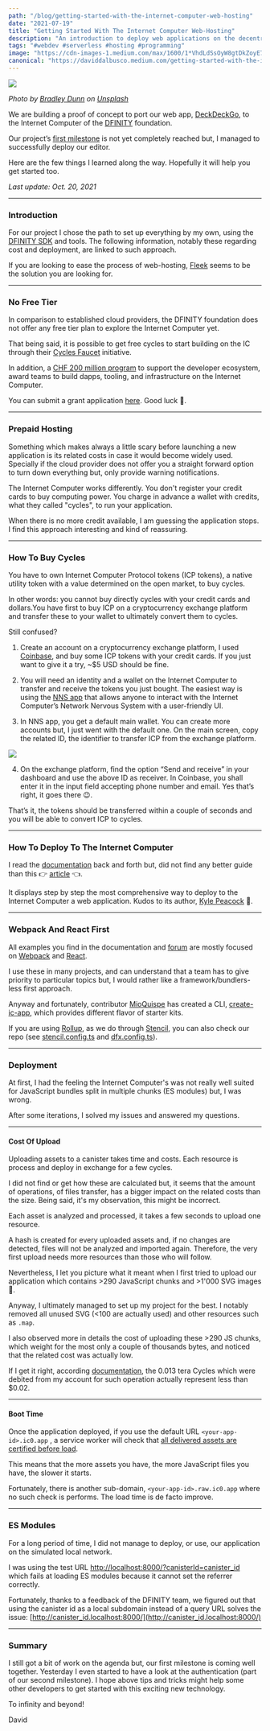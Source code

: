 ```yaml
---
path: "/blog/getting-started-with-the-internet-computer-web-hosting"
date: "2021-07-19"
title: "Getting Started With The Internet Computer Web-Hosting"
description: "An introduction to deploy web applications on the decentralized blockchain network of the DFINITY foundation."
tags: "#webdev #serverless #hosting #programming"
image: "https://cdn-images-1.medium.com/max/1600/1*VhdLdSsOyW8gtDkZoyE70g.jpeg"
canonical: "https://daviddalbusco.medium.com/getting-started-with-the-internet-computer-web-hosting-b9b748350fc2"
---
```


![](https://cdn-images-1.medium.com/max/1600/1*VhdLdSsOyW8gtDkZoyE70g.jpeg)

*Photo by [Bradley Dunn](https://unsplash.com/@bradleycdunn?utm_source=unsplash&utm_medium=referral&utm_content=creditCopyText) on [Unsplash](https://unsplash.com/?utm_source=unsplash&utm_medium=referral&utm_content=creditCopyText)*

We are building a proof of concept to port our web app, [DeckDeckGo](https://deckdeckgo.com), to the Internet Computer of the [DFINITY](https://dfinity.org/) foundation.

Our project’s [first milestone](https://github.com/deckgo/deckdeckgo/milestone/50) is not yet completely reached but, I managed to successfully deploy our editor.

Here are the few things I learned along the way. Hopefully it will help you get started too.

*Last update: Oct. 20, 2021*

*****

### Introduction

For our project I chose the path to set up everything by my own, using the [DFINITY SDK](https://sdk.dfinity.org/docs/quickstart/quickstart-intro.html) and tools. The following information, notably these regarding cost and deployment, are linked to such approach.

If you are looking to ease the process of web-hosting, [Fleek](https://fleek.co/) seems to be the solution you are looking for.

*****

### No Free Tier

In comparison to established cloud providers, the DFINITY foundation does not offer any free tier plan to explore the Internet Computer yet.

That being said, it is possible to get free cycles to start building on the IC through their [Cycles Faucet](https://medium.com/dfinity/cycles-faucet-free-cycles-to-build-on-the-internet-computer-789166a95140) initiative.

In addition, a [CHF 200 million program](https://medium.com/dfinity/dfinity-announces-chf-200-million-program-to-support-the-internet-computer-developer-ecosystem-c65aa290548c) to support the developer ecosystem, award teams to build dapps, tooling, and infrastructure on the Internet Computer.

You can submit a grant application [here](https://dfinity.org/grants#utm_source=home&utm_medium=banner&utm_campaign=grants). Good luck 🤞.

*****

### Prepaid Hosting

Something which makes always a little scary before launching a new application is its related costs in case it would become widely used. Specially if the cloud provider does not offer you a straight forward option to turn down everything but, only provide warning notifications.

The Internet Computer works differently.  You don't register your credit cards to buy computing power. You charge in advance a wallet with credits, what they called "cycles", to run your application.

When there is no more credit available, I am guessing the application stops. I find this approach interesting and kind of reassuring.

*****

### How To Buy Cycles

You have to own Internet Computer Protocol tokens (ICP tokens), a native utility token with a value determined on the open market, to buy cycles.

In other words: you cannot buy directly cycles with your credit cards and dollars.You have first to buy ICP on a cryptocurrency exchange platform and transfer these to your wallet to ultimately convert them to cycles.

Still confused?

1. Create an account on a cryptocurrency exchange platform, I used [Coinbase](https://www.coinbase.com), and buy some ICP tokens with your credit cards. If you just want to give it a try, ~$5 USD should be fine.

2. You will need an identity and a wallet on the Internet Computer to transfer and receive the tokens you just bought. The easiest way is using the [NNS app](https://nns.ic0.app/) that allows anyone to interact with the Internet Computer’s Network Nervous System with a user-friendly UI.

3. In NNS app, you get a default main wallet. You can create more accounts but, I just went with the default one. On the main screen, copy the related ID, the identifier to transfer ICP from the exchange platform.

![](https://cdn-images-1.medium.com/max/1600/1*BTLt8V5QsOJd-HEyIBREKA.png)

4. On the exchange platform, find the option “Send and receive” in your dashboard and use the above ID as receiver. In Coinbase, you shall enter it in the input field accepting phone number and email. Yes that’s right, it goes there 😉.

That’s it, the tokens should be transferred within a couple of seconds and you will be able to convert ICP to cycles.

*****

### How To Deploy To The Internet Computer

I read the [documentation](https://sdk.dfinity.org/docs/quickstart/quickstart-intro.html) back and forth but, did not find any better guide than this 👉 [article](https://medium.com/dfinity/how-to-deploy-your-first-canister-using-the-nns-dapp-c8b75e01a05b) 👈.

It displays step by step the most comprehensive way to deploy to the Internet Computer a web application. Kudos to its author, [Kyle Peacock](https://github.com/krpeacock) 🙏.

*****

### Webpack And React First

All examples you find in the documentation and [forum](https://forum.dfinity.org/) are mostly focused on [Webpack](https://webpack.js.org/) and [React](https://reactjs.org).

I use these in many projects, and can understand that a team has to give priority to particular topics but, I would rather like a framework/bundlers-less first approach.

Anyway and fortunately, contributor [MioQuispe](https://github.com/MioQuispe) has created a CLI, [create-ic-app](https://github.com/MioQuispe/create-ic-app), which provides different flavor of starter kits.

If you are using [Rollup](https://rollupjs.org/), as we do through [Stencil](https://stenciljs.com/), you can also check our repo (see [stencil.config.ts](https://github.com/deckgo/deckdeckgo/blob/main/providers/ic/stencil.config.ts) and [dfx.config.ts](https://github.com/deckgo/deckdeckgo/blob/main/providers/ic/dfx.config.ts)).

*****

### Deployment

At first, I had the feeling the Internet Computer's was not really well suited for JavaScript bundles split in multiple chunks (ES modules) but, I was wrong.

After some iterations, I solved my issues and answered my questions.

*****

#### Cost Of Upload

Uploading assets to a canister takes time and costs. Each resource is process and deploy in exchange for a few cycles.

I did not find or get how these are calculated but, it seems that the amount of operations, of files transfer, has a bigger impact on the related costs than the size. Being said, it's my observation, this might be incorrect.

Each asset is analyzed and processed, it takes a few seconds to upload one resource.

A hash is created for every uploaded assets and, if no changes are detected, files will not be analyzed and imported again. Therefore, the very first upload needs more resources than those who will follow.

Nevertheless, I let you picture what it meant when I first tried to upload our application which contains >290 JavaScript chunks and >1'000 SVG images 🤪.

Anyway, I ultimately  managed to set up my project for the best. I notably removed all unused SVG (<100 are actually used) and other resources such as `.map`.

I also observed more in details the cost of uploading these >290 JS chunks, which weight for the most only a couple of thousands bytes, and noticed that the related cost  was actually low.

If I get it right, according [documentation](https://sdk.dfinity.org/docs/developers-guide/computation-and-storage-costs.html), the 0.013 tera Cycles which were debited from my account for such operation actually represent less than $0.02.

*****

#### Boot Time

Once the application deployed, if you use the default URL `<your-app-id>.ic0.app` , a service worker will check that [all delivered assets are certified before load](https://forum.dfinity.org/t/service-worker-the-script-has-an-unsupported-mime-type-text-html/5941/5?u=peterparker).

This means that the more assets you have, the more JavaScript files you have, the slower it starts.

Fortunately, there is another sub-domain, `<your-app-id>.raw.ic0.app`  where no such check is performs. The load time is de facto improve.

*****

### ES Modules

For a long period of time, I did not manage to deploy, or use, our application on the simulated local network.

I was using the test URL [http://localhost:8000/?canisterId=canister_id](http://localhost:8000/?canisterId=canister_id) which fails at loading ES modules because it cannot set the referrer correctly.

Fortunately, thanks to a feedback of the DFINITY team, we figured out that using the canister id as a local subdomain instead of a query URL solves the issue: [http://canister_id.localhost:8000/](http://canister_id.localhost:8000/)

*****

### Summary

I still got a bit of work on the agenda but, our first milestone is coming well together. Yesterday I even started to have a look at the authentication (part of our second milestone). I hope above tips and tricks might help some other developers to get started with this exciting new technology.

To infinity and beyond!

David
